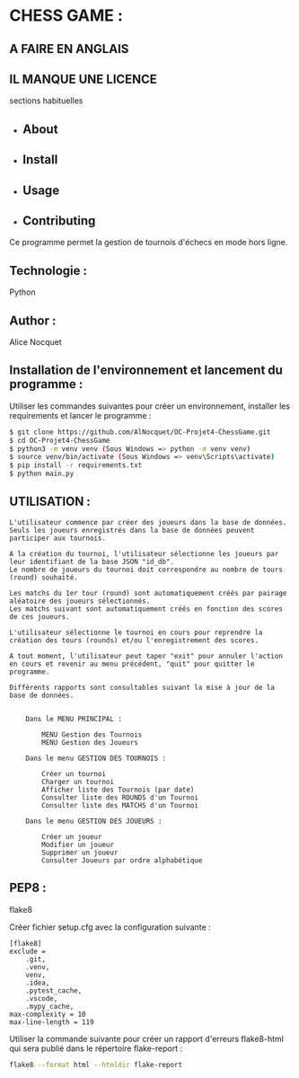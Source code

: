 
# CHESS GAME :

## A FAIRE EN ANGLAIS

## IL MANQUE UNE LICENCE


sections habituelles
* ## About 

* ## Install

* ## Usage 

* ## Contributing




Ce programme permet la gestion de tournois d'échecs en mode hors ligne.

## Technologie :

Python

## Author :

Alice Nocquet


## Installation de l'environnement et lancement du programme :

Utiliser les commandes suivantes pour créer un environnement, installer les requirements et lancer le programme :

```bash
$ git clone https://github.com/AlNocquet/OC-Projet4-ChessGame.git
$ cd OC-Projet4-ChessGame
$ python3 -m venv venv (Sous Windows => python -m venv venv)
$ source venv/bin/activate (Sous Windows => venv\Scripts\activate)
$ pip install -r requirements.txt
$ python main.py
```

## UTILISATION :

    L'utilisateur commence par créer des joueurs dans la base de données.
    Seuls les joueurs enregistrés dans la base de données peuvent participer aux tournois.

    A la création du tournoi, l'utilisateur sélectionne les joueurs par leur identifiant de la base JSON "id_db".
    Le nombre de joueurs du tournoi doit correspondre au nombre de tours (round) souhaité.

    Les matchs du 1er tour (round) sont automatiquement créés par pairage aléatoire des joueurs sélectionnés.
    Les matchs suivant sont automatiquement créés en fonction des scores de ces joueurs.

    L'utilisateur sélectionne le tournoi en cours pour reprendre la création des tours (rounds) et/ou l'enregistrement des scores.

    A tout moment, l'utilisateur peut taper "exit" pour annuler l'action en cours et revenir au menu précédent, "quit" pour quitter le programme.

    Différents rapports sont consultables suivant la mise à jour de la base de données.
        
        
        Dans le MENU PRINCIPAL :
            
            MENU Gestion des Tournois
            MENU Gestion des Joueurs
        
        Dans le menu GESTION DES TOURNOIS :

            Créer un tournoi
            Charger un tournoi
            Afficher liste des Tournois (par date)
            Consulter liste des ROUNDS d'un Tournoi
            Consulter liste des MATCHS d'un Tournoi

        Dans le menu GESTION DES JOUEURS :

            Créer un joueur
            Modifier un joueur
            Supprimer un joueur
            Consulter Joueurs par ordre alphabétique


## PEP8 :

flake8

Créer fichier setup.cfg avec la configuration suivante :

```
[flake8]
exclude =
    .git,    
    .venv,
    venv,
    .idea,
    .pytest_cache,
    .vscode,
    .mypy_cache,
max-complexity = 10
max-line-length = 119
```

Utiliser la commande suivante pour créer un rapport d'erreurs flake8-html qui sera publié dans le répertoire flake-report : 

```bash
flake8 --format html --htmldir flake-report
```
